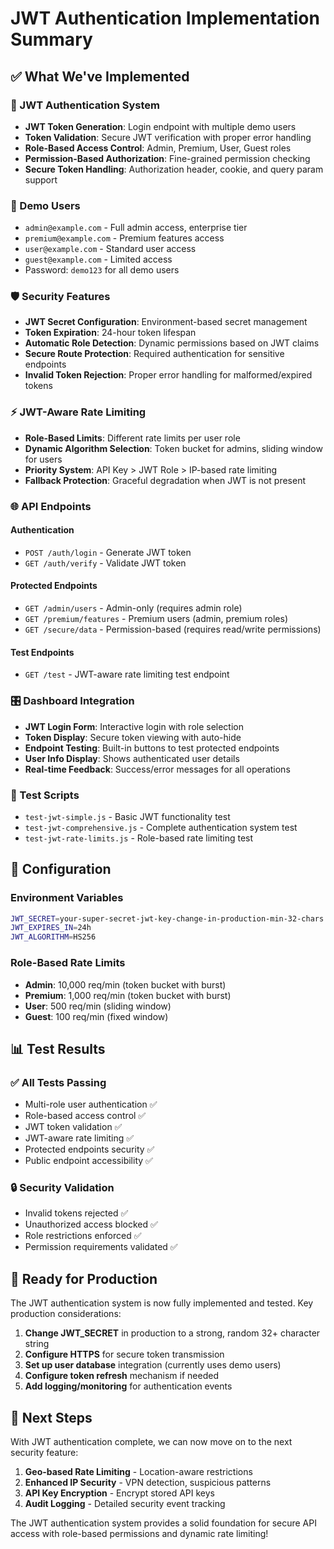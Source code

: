 # JWT Authentication Implementation Summary

## ✅ What We've Implemented

### 🔐 JWT Authentication System
- **JWT Token Generation**: Login endpoint with multiple demo users
- **Token Validation**: Secure JWT verification with proper error handling
- **Role-Based Access Control**: Admin, Premium, User, Guest roles
- **Permission-Based Authorization**: Fine-grained permission checking
- **Secure Token Handling**: Authorization header, cookie, and query param support

### 👥 Demo Users
- `admin@example.com` - Full admin access, enterprise tier
- `premium@example.com` - Premium features access
- `user@example.com` - Standard user access
- `guest@example.com` - Limited access
- Password: `demo123` for all demo users

### 🛡️ Security Features
- **JWT Secret Configuration**: Environment-based secret management
- **Token Expiration**: 24-hour token lifespan
- **Automatic Role Detection**: Dynamic permissions based on JWT claims
- **Secure Route Protection**: Required authentication for sensitive endpoints
- **Invalid Token Rejection**: Proper error handling for malformed/expired tokens

### ⚡ JWT-Aware Rate Limiting
- **Role-Based Limits**: Different rate limits per user role
- **Dynamic Algorithm Selection**: Token bucket for admins, sliding window for users
- **Priority System**: API Key > JWT Role > IP-based rate limiting
- **Fallback Protection**: Graceful degradation when JWT is not present

### 🌐 API Endpoints

#### Authentication
- `POST /auth/login` - Generate JWT token
- `GET /auth/verify` - Validate JWT token

#### Protected Endpoints
- `GET /admin/users` - Admin-only (requires admin role)
- `GET /premium/features` - Premium users (admin, premium roles)
- `GET /secure/data` - Permission-based (requires read/write permissions)

#### Test Endpoints
- `GET /test` - JWT-aware rate limiting test endpoint

### 🎛️ Dashboard Integration
- **JWT Login Form**: Interactive login with role selection
- **Token Display**: Secure token viewing with auto-hide
- **Endpoint Testing**: Built-in buttons to test protected endpoints
- **User Info Display**: Shows authenticated user details
- **Real-time Feedback**: Success/error messages for all operations

### 🧪 Test Scripts
- `test-jwt-simple.js` - Basic JWT functionality test
- `test-jwt-comprehensive.js` - Complete authentication system test
- `test-jwt-rate-limits.js` - Role-based rate limiting test

## 🔧 Configuration

### Environment Variables
```bash
JWT_SECRET=your-super-secret-jwt-key-change-in-production-min-32-chars
JWT_EXPIRES_IN=24h
JWT_ALGORITHM=HS256
```

### Role-Based Rate Limits
- **Admin**: 10,000 req/min (token bucket with burst)
- **Premium**: 1,000 req/min (token bucket with burst)
- **User**: 500 req/min (sliding window)
- **Guest**: 100 req/min (fixed window)

## 📊 Test Results

### ✅ All Tests Passing
- Multi-role user authentication ✅
- Role-based access control ✅
- JWT token validation ✅
- JWT-aware rate limiting ✅
- Protected endpoints security ✅
- Public endpoint accessibility ✅

### 🔒 Security Validation
- Invalid tokens rejected ✅
- Unauthorized access blocked ✅
- Role restrictions enforced ✅
- Permission requirements validated ✅

## 🚀 Ready for Production

The JWT authentication system is now fully implemented and tested. Key production considerations:

1. **Change JWT_SECRET** in production to a strong, random 32+ character string
2. **Configure HTTPS** for secure token transmission
3. **Set up user database** integration (currently uses demo users)
4. **Configure token refresh** mechanism if needed
5. **Add logging/monitoring** for authentication events

## 🎯 Next Steps

With JWT authentication complete, we can now move on to the next security feature:

1. **Geo-based Rate Limiting** - Location-aware restrictions
2. **Enhanced IP Security** - VPN detection, suspicious patterns
3. **API Key Encryption** - Encrypt stored API keys
4. **Audit Logging** - Detailed security event tracking

The JWT authentication system provides a solid foundation for secure API access with role-based permissions and dynamic rate limiting!
